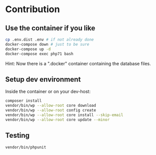 # Contribution



## Use the container if you like

```bash
cp .env.dist .env # if not already done
docker-compose down # just to be sure
docker-compose up -d
docker-compose exec php71 bash
```

Hint: Now there is a ".docker" container containing the database files.

## Setup dev environment

Inside the container or on your dev-host:

```bash
composer install
vendor/bin/wp --allow-root core download
vendor/bin/wp --allow-root config create
vendor/bin/wp --allow-root core install --skip-email
vendor/bin/wp --allow-root core update --minor
```

## Testing

```bash
vendor/bin/phpunit
```